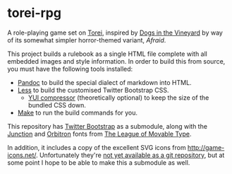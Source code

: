 torei-rpg
=========

A role-playing game set on [Torei](http://torei.wikia.com), inspired by [Dogs in the Vineyard](https://en.wikipedia.org/wiki/Dogs_in_the_Vineyard) by way of its somewhat simpler horror-themed variant, *Afraid*.

This project builds a rulebook as a single HTML file complete with all embedded images and style information.  In order to build this from source, you must have the following tools installed:

 * [Pandoc](http://johnmacfarlane.net/pandoc/) to build the special dialect of markdown into HTML.
 * [Less](http://lesscss.org/) to build the customised Twitter Bootstrap CSS.
     * [YUI compressor](https://github.com/yui/yuicompressor) (theoretically optional) to keep the size of the bundled CSS down.
 * [Make](https://www.gnu.org/software/make/) to run the build commands for you.

This repository has [Twitter Bootstrap](http://github.com/twitter/bootstrap) as a submodule, along with the [Junction](http://github.com/theleagueof/junction) and [Orbitron](http://github.com/theleagueof/orbitron) fonts from [The League of Movable Type](https://www.theleagueofmoveabletype.com/).

In addition, it includes a copy of the excellent SVG icons from <http://game-icons.net/>.  Unfortunately they're [not yet available as a git repository](http://forum.game-icons.net/github), but at some point I hope to be able to make this a submodule as well.
